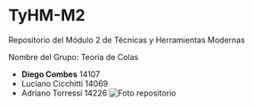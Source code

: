# TyHM-M2
Repositorio del Módulo 2 de Técnicas y Herramientas Modernas

Nombre del Grupo: Teoría de Colas

* **Diego Combes** 14107
* Luciano Cicchitti 14069
* Adriano Torressi 14226
![Foto repositorio](https://github.com/user-attachments/assets/c4f2f6d9-ee3a-41b3-8a13-edfcbcd5db50)

